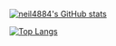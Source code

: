 [![neil4884's GitHub stats](https://github-readme-stats.vercel.app/api?username=neil4884)](https://github.com/anuraghazra/github-readme-stats)

[![Top Langs](https://github-readme-stats.vercel.app/api/top-langs/?username=neil4884)](https://github.com/anuraghazra/github-readme-stats)
